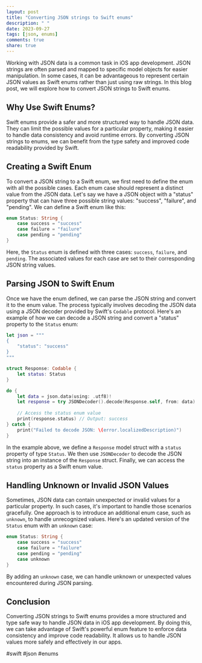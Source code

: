 ```yaml
---
layout: post
title: "Converting JSON strings to Swift enums"
description: " "
date: 2023-09-27
tags: [json, enums]
comments: true
share: true
---
```


Working with JSON data is a common task in iOS app development. JSON strings are often parsed and mapped to specific model objects for easier manipulation. In some cases, it can be advantageous to represent certain JSON values as Swift enums rather than just using raw strings. In this blog post, we will explore how to convert JSON strings to Swift enums.

## Why Use Swift Enums?

Swift enums provide a safer and more structured way to handle JSON data. They can limit the possible values for a particular property, making it easier to handle data consistency and avoid runtime errors. By converting JSON strings to enums, we can benefit from the type safety and improved code readability provided by Swift.

## Creating a Swift Enum

To convert a JSON string to a Swift enum, we first need to define the enum with all the possible cases. Each enum case should represent a distinct value from the JSON data. Let's say we have a JSON object with a "status" property that can have three possible string values: "success", "failure", and "pending". We can define a Swift enum like this:

```swift
enum Status: String {
    case success = "success"
    case failure = "failure"
    case pending = "pending"
}
```

Here, the `Status` enum is defined with three cases: `success`, `failure`, and `pending`. The associated values for each case are set to their corresponding JSON string values.

## Parsing JSON to Swift Enum

Once we have the enum defined, we can parse the JSON string and convert it to the enum value. The process typically involves decoding the JSON data using a JSON decoder provided by Swift's `Codable` protocol. Here's an example of how we can decode a JSON string and convert a "status" property to the `Status` enum:

```swift
let json = """
{
    "status": "success"
}
"""

struct Response: Codable {
    let status: Status
}

do {
    let data = json.data(using: .utf8)!
    let response = try JSONDecoder().decode(Response.self, from: data)
    
    // Access the status enum value
    print(response.status) // Output: success
} catch {
    print("Failed to decode JSON: \(error.localizedDescription)")
}
```

In the example above, we define a `Response` model struct with a `status` property of type `Status`. We then use `JSONDecoder` to decode the JSON string into an instance of the `Response` struct. Finally, we can access the `status` property as a Swift enum value.

## Handling Unknown or Invalid JSON Values

Sometimes, JSON data can contain unexpected or invalid values for a particular property. In such cases, it's important to handle those scenarios gracefully. One approach is to introduce an additional enum case, such as `unknown`, to handle unrecognized values. Here's an updated version of the `Status` enum with an `unknown` case:

```swift
enum Status: String {
    case success = "success"
    case failure = "failure"
    case pending = "pending"
    case unknown
}
```

By adding an `unknown` case, we can handle unknown or unexpected values encountered during JSON parsing.

## Conclusion

Converting JSON strings to Swift enums provides a more structured and type safe way to handle JSON data in iOS app development. By doing this, we can take advantage of Swift's powerful enum feature to enforce data consistency and improve code readability. It allows us to handle JSON values more safely and effectively in our apps.

#swift #json #enums